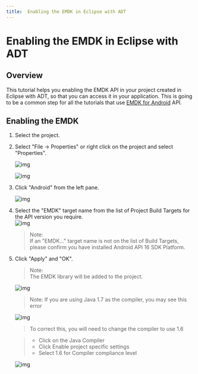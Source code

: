 ```yaml
---
title:  Enabling the EMDK in Eclipse with ADT
---
```

# Enabling the EMDK in Eclipse with ADT
## Overview

This tutorial helps you enabling the EMDK API in your project created in Eclipse with ADT, so that you can access it in your application. This is going to be a common step for all the tutorials that use [EMDK for Android](https://developer.motorolasolutions.com/community/android/emdk) API. 

## Enabling the EMDK 
1. Select the project.
  
2. Select "File -> Properties" or right click on the project and select "Properties".
  
    ![img](images/setup/image011.jpg)
   
    ![img](images/setup/image013.jpg)
   
3. Click "Android" from the left pane.
  
    ![img](images/setup/image037.jpg)
 
4. Select the "EMDK" target name from the list of Project Build Targets for the API version you require.  
    ![img](images/setup/image039.jpg)  

    >Note:  
    >If an "EMDK..." target name is not on the list of Build Targets, please confirm you have installed Android API 16 SDK Platform.

5. Click "Apply" and "OK".  
    >Note:  
    >The EMDK library will be added to the project.  
    
    ![img](images/setup/image041.jpg) 

    >Note:
    >If you are using Java 1.7 as the compiler, you may see this error
    
    ![img](images/setup/compiler_error.jpg) 

    > To correct this, you will need to change the compiler to use 1.6
    
    > * Click on the Java Compiler
    > * Click Enable project specific settings
    > * Select 1.6 for Compiler compliance level
    
    ![img](images/setup/image101.jpg)
